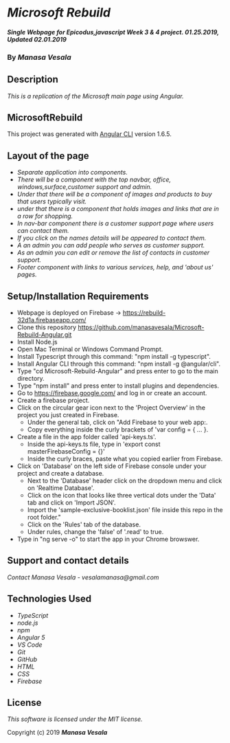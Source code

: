 # _Microsoft Rebuild_

#### _Single Webpage for Epicodus,javascript Week 3 & 4 project. 01.25.2019, Updated 02.01.2019_

### By _**Manasa Vesala**_

## Description

_This is a replication of the Microsoft main page using Angular._

## MicrosoftRebuild

This project was generated with [Angular CLI](https://github.com/angular/angular-cli) version 1.6.5.

## Layout of the page

* _Separate application into components._
* _There will be a component with the top navbar, office, windows,surface,customer support and admin._
* _Under that there will be a component of images and products to buy that users typically visit._
* _under that there is a component that holds images and links that are in a row for shopping._
* _In nav-bar component there is a customer support page where users can contact them._
* _If you click on the names details will be appeared to contact them._
* _A an admin you can add people who serves as customer support._
* _As an admin you can edit or remove the list of contacts in customer support._
* _Footer component with links to various services, help, and 'about us' pages._

## Setup/Installation Requirements

- Webpage is deployed on Firebase -> https://rebuild-32d1a.firebaseapp.com/
- Clone this repository https://github.com/manasavesala/Microsoft-Rebuild-Angular.git
- Install Node.js
- Open Mac Terminal or Windows Command Prompt.
- Install Typescript through this command: "npm install -g typescript".
- Install Angular CLI through this command: "npm install -g @angular/cli".
- Type "cd Microsoft-Rebuild-Angular" and press enter to go to the main directory.
- Type "npm install" and press enter to install plugins and dependencies.
- Go to https://firebase.google.com/ and log in or create an account.
- Create a firebase project.
- Click on the circular gear icon next to the 'Project Overview' in the project you just created in Firebase.
  * Under the general tab, click on "Add Firebase to your web app:.
  * Copy everything inside the curly brackets of 'var config = { ... }.
- Create a file in the app folder called 'api-keys.ts'.
  * Inside the api-keys.ts file, type in 'export const masterFirebaseConfig = {}'
  * Inside the curly braces, paste what you copied earlier from Firebase.
- Click on 'Database' on the left side of Firebase console under your project and create a database. 
  * Next to the 'Database' header click on the dropdown menu and click on 'Realtime Database'.
  * Click on the icon that looks like three vertical dots under the 'Data' tab and click on 'Import JSON'.
  * Import the 'sample-exclusive-booklist.json' file inside this repo in the root folder."
  * Click on the 'Rules' tab of the database. 
  * Under rules, change the 'false' of '.read' to true.
- Type in "ng serve -o" to start the app in your Chrome browswer.

## Support and contact details

_Contact Manasa Vesala - vesalamanasa@gmail.com_

## Technologies Used

* _TypeScript_
* _node.js_
* _npm_
* _Angular 5_
* _VS Code_
* _Git_
* _GitHub_
* _HTML_
* _CSS_
* _Firebase_

## License

*This software is licensed under the MIT license.*

Copyright (c) 2019 **_Manasa Vesala_**